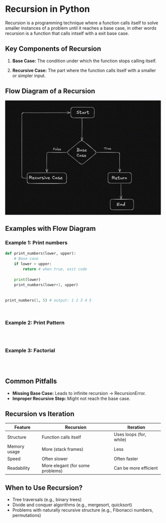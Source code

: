 # Recursion in Python
Recursion is a programming technique where a function calls itself to solve smaller instances of a problem until it reaches a base case, in other words recursion is a function that calls intself with a exit base case.

## Key Components of Recursion
1. **Base Case:** The condition under which the function stops calling itself.

2. **Recursive Case:** The part where the function calls itself with a smaller or simpler input.

## Flow Diagram of a Recursion
![Flow Diagram of Recursion](../../assets/FD_Recursion.png)

## Examples with Flow Diagram

### Example 1: Print numbers
```python []
def print_numbers(lower, upper):
    # Base case
    if lower > upper:
        return # when true, exit code
    
    print(lower)
    print_numbers(lower+1, upper)


print_numbers(1, 5) # output: 1 2 3 4 5
```
![]()

### Example 2: Print Pattern
```python []

```
![]()

### Example 3: Factorial
```python []

```
![]()
## Common Pitfalls
- **Missing Base Case:** Leads to infinite recursion → RecursionError.
- **Improper Recursive Step:** Might not reach the base case.

## Recursion vs Iteration
| Feature      | Recursion                        | Iteration               |
| ------------ | -------------------------------- | ----------------------- |
| Structure    | Function calls itself            | Uses loops (for, while) |
| Memory usage | More (stack frames)              | Less                    |
| Speed        | Often slower                     | Often faster            |
| Readability  | More elegant (for some problems) | Can be more efficient   |

## When to Use Recursion?
- Tree traversals (e.g., binary trees)
- Divide and conquer algorithms (e.g., mergesort, quicksort)
- Problems with naturally recursive structure (e.g., Fibonacci numbers, permutations)
